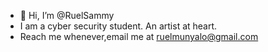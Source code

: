 - 👋 Hi, I’m @RuelSammy
- I am a cyber security student. An artist at heart.
- Reach me whenever,email me at ruelmunyalo@gmail.com

<!---
RuelSammy/RuelSammy is a ✨ special ✨ repository because its `README.md` (this file) appears on your GitHub profile.
You can click the Preview link to take a look at your changes.
--->
